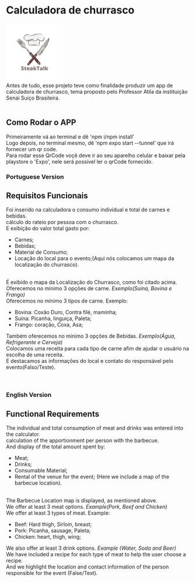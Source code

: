   # Calculadora de churrasco
  <img src="/images/logo2.png"><br>
  Antes de tudo, esse projeto teve como finalidade produzir um app de calculadora de churrasco, tema proposto pelo Professor Atila da instituição Senai Suiço Brasileira.<br><br>

  ## Como Rodar o APP
  Primeiramente vá ao terminal e dê 'npm i/npm install'<br>
  Logo depois, no terminal mesmo, dê 'npm expo start --tunnel' que irá fornecer um qr code.<br>
  Para rodar esse QrCode voçê deve ir ao seu aparelho celular e baixar pela playstore o 'Expo', nele será possível ler o qrCode fornecido.<r>
  ### Portuguese Version
  ## Requisitos Funcionais
  Foi inserido na calculadora o consumo individual e total de carnes e bebidas.<br>
  cálculo do rateio por pessoa com o churrasco.<br>
  E exibição do valor total gasto por:<br>
  - Carnes;<br>
  - Bebidas;<br>
  - Material de Consumo;<br>
  - Locação do local para o evento;(Aqui nós colocamos um mapa da localização do churrasco).
  
  <br>É exibido o mapa da Localização do Churrasco, como foi citado acima.<br>
  Oferecemos no mínimo 3 opções de carne. *Exemplo(Suína, Bovina e Frango)*<br>
  Oferecemos no mínimo 3 tipos de carne.
  Exemplo:<br>
  - Bovina: Coxão Duro, Contra filé, maminha;<br>
  - Suína: Picanha, linguiça, Paleta;<br>
  - Frango: coração, Coxa, Asa;<br>
  
  Também oferecemos no mínimo 3 opções de Bebidas. *Exemplo(Água, Refrigerante e Cerveja)*<br>
  Colocamos uma receita para cada tipo de carne afim de ajudar o usuário na escolha de uma receita.<br>
  E destacamos as informações do local e contato do responsável pelo evento(Falso/Teste).<br><br><br>

  ### English Version
  ## Functional Requirements
  The individual and total consumption of meat and drinks was entered into the calculator.<br>
  calculation of the apportionment per person with the barbecue.<br>
  And display of the total amount spent by:<br>
  - Meat;<br>
  - Drinks;<br>
  - Consumable Material;<br>
  - Rental of the venue for the event; (Here we include a map of the barbecue location).
  
  <br>The Barbecue Location map is displayed, as mentioned above.<br>
  We offer at least 3 meat options. *Example(Pork, Beef and Chicken)*<br>
  We offer at least 3 types of meat.
  Example:<br>
  - Beef: Hard thigh, Sirloin, breast;<br>
  - Pork: Picanha, sausage, Paleta;<br>
  - Chicken: heart, thigh, wing;<br>
  
  We also offer at least 3 drink options. *Example (Water, Soda and Beer)*<br>
  We have included a recipe for each type of meat to help the user choose a recipe.<br>
  And we highlight the location and contact information of the person responsible for the event (False/Test).<br><br><br>
  


  
          




